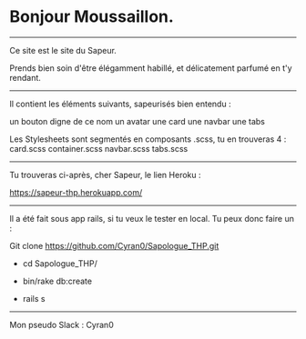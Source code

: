 # Bonjour Moussaillon.

-------------------------------------------------------------------------------
Ce site est le site du Sapeur.

Prends bien soin d'être élégamment habillé, et délicatement parfumé en t'y rendant.

-------------------------------------------------------------------------------

Il contient les éléments suivants, sapeurisés bien entendu :

un bouton digne de ce nom
un avatar
une card
une navbar
une tabs

Les Stylesheets sont segmentés en composants .scss, tu en trouveras 4 :
card.scss
container.scss
navbar.scss
tabs.scss

-------------------------------------------------------------------------------

Tu trouveras ci-après, cher Sapeur, le lien Heroku :

https://sapeur-thp.herokuapp.com/

-------------------------------------------------------------------------------

Il a été fait sous app rails, si tu veux le tester en local. Tu peux donc faire un :

Git clone https://github.com/Cyran0/Sapologue_THP.git

- cd Sapologue_THP/

- bin/rake db:create

- rails s

-------------------------------------------------------------------------------

Mon pseudo Slack : Cyran0
